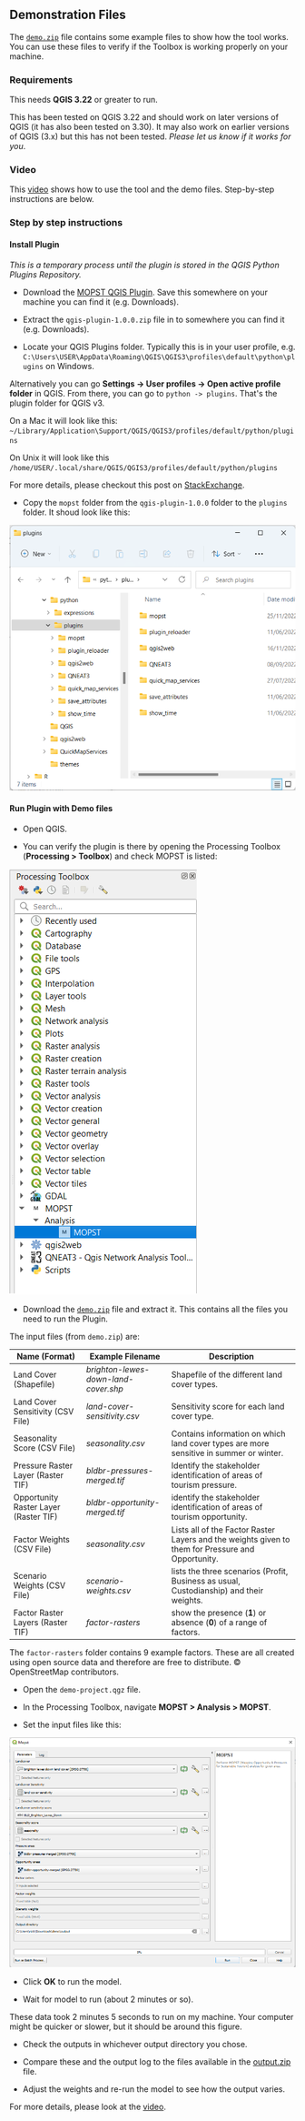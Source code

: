 ## Demonstration Files

The [`demo.zip`](https://github.com/mopst/qgis-plugin/releases/download/v1.0.0/demo.zip) file contains some example files to show how the tool works. You can use these files to verify if the Toolbox is working properly on your machine. 

### Requirements

This needs **QGIS 3.22** or greater to run.

This has been tested on QGIS 3.22 and should work on later versions of QGIS (it has also been tested on 3.30). It may also work on earlier versions of QGIS (3.x) but this has not been tested. *Please let us know if it works for you*. 

### Video

This [video](https://youtu.be/oK67PIRi64o) shows how to use the tool and the demo files. Step-by-step instructions are below. 
 
 
### Step by step instructions

#### Install Plugin

*This is a temporary process until the plugin is stored in the QGIS Python Plugins Repository.*

- Download the [MOPST QGIS Plugin](https://github.com/mopst/qgis-plugin/archive/refs/tags/v1.0.0.zip). Save this somewhere on your machine you can find it (e.g. Downloads). 

- Extract the `qgis-plugin-1.0.0.zip` file in to somewhere you can find it (e.g. Downloads). 

- Locate your QGIS Plugins folder. Typically this is in your user profile, e.g. `C:\Users\USER\AppData\Roaming\QGIS\QGIS3\profiles\default\python\plugins` on Windows. 

Alternatively you can go **Settings -> User profiles -> Open active profile folder** in QGIS. From there, you can go to `python -> plugins`. That's the plugin folder for QGIS v3.

On a Mac it will look like this: `~/Library/Application\Support/QGIS/QGIS3/profiles/default/python/plugins`

On Unix it will look like this `/home/USER/.local/share/QGIS/QGIS3/profiles/default/python/plugins`

For more details, please checkout this post on [StackExchange](https://gis.stackexchange.com/questions/274311/qgis-3-plugin-folder-location).

- Copy the `mopst` folder from the `qgis-plugin-1.0.0` folder to the `plugins` folder. It shoud look like this:

![Screenshot of the QGIS Plugins folder, with mopst present](plugins-folder.png)

#### Run Plugin with Demo files

- Open QGIS.

- You can verify the plugin is there by opening the Processing Toolbox (**Processing > Toolbox**) and check MOPST is listed:

![Screenshot of the QGIS Processing Toolbox showing the MOPST Plugin](qgis-processing-screenshot.png)

- Download the [`demo.zip`](https://github.com/mopst/qgis-plugin/releases/download/v1.0.0/demo.zip) file and extract it. This contains all the files you need to run the Plugin. 

The input files (from `demo.zip`) are:

Name (Format) | Example Filename | Description
-- | -- | -- 
Land Cover (Shapefile) | *brighton-lewes-down-land-cover.shp* | Shapefile of the different land cover types. 
Land Cover Sensitivity (CSV File) | *land-cover-sensitivity.csv* | Sensitivity score for each land cover type.
Seasonality Score (CSV File) | *seasonality.csv* | Contains information on which land cover types are more sensitive in summer or winter. 
Pressure Raster Layer (Raster TIF) | *bldbr-pressures-merged.tif* | Identify the stakeholder identification of areas of tourism pressure. 
Opportunity Raster Layer (Raster TIF) | *bldbr-opportunity-merged.tif* | identify the stakeholder identification of areas of tourism opportunity. 
Factor Weights (CSV File) | *seasonality.csv* | Lists all of the Factor Raster Layers and the weights given to them for Pressure and Opportunity.
Scenario Weights (CSV File) | *scenario-weights.csv* | lists the three scenarios (Profit, Business as usual, Custodianship) and their weights. 
Factor Raster Layers (Raster TIF) | *factor-rasters* | show the presence (**1**) or absence (**0**) of a range of factors. 

The `factor-rasters` folder contains 9 example factors. These are all created using open source data and therefore are free to distribute. © OpenStreetMap contributors. 

- Open the `demo-project.qgz` file. 

- In the Processing Toolbox, navigate **MOPST > Analysis > MOPST**. 
- Set the input files like this:

![The input settings required for the demo data](demo-MOPST-plugin-inputs.png)

- Click **OK** to run the model.

- Wait for model to run (about 2 minutes or so). 

These data took 2 minutes 5 seconds to run on my machine. Your computer might be quicker or slower, but it should be around this figure. 

- Check the outputs in whichever output directory you chose. 

- Compare these and the output log to the files available in the [output.zip](https://github.com/mopst/qgis-plugin/releases/download/v1.0.0/output.zip) file. 

- Adjust the weights and re-run the model to see how the output varies.

For more details, please look at the [video](https://youtu.be/oK67PIRi64o).

